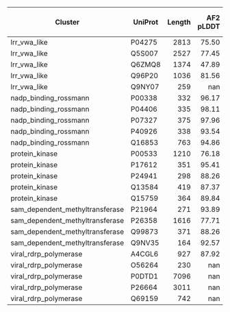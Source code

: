 | Cluster | UniProt | Length | AF2 pLDDT | Minifold-12L pLDDT | Minifold-48L pLDDT |
|---|---|---:|---:|---:|---:|
| lrr_vwa_like | P04275 | 2813 | 75.50 | nan | nan |
| lrr_vwa_like | Q5S007 | 2527 | 77.45 | nan | nan |
| lrr_vwa_like | Q6ZMQ8 | 1374 | 47.89 | 16.46 | 25.69 |
| lrr_vwa_like | Q96P20 | 1036 | 81.56 | 81.15 | 85.30 |
| lrr_vwa_like | Q9NY07 | 259 | nan | 45.86 | 51.70 |
| nadp_binding_rossmann | P00338 | 332 | 96.17 | 95.30 | 95.57 |
| nadp_binding_rossmann | P04406 | 335 | 98.11 | 93.94 | 94.80 |
| nadp_binding_rossmann | P07327 | 375 | 97.96 | 95.62 | 96.68 |
| nadp_binding_rossmann | P40926 | 338 | 93.54 | 96.04 | 97.40 |
| nadp_binding_rossmann | Q16853 | 763 | 94.86 | 73.26 | 80.73 |
| protein_kinase | P00533 | 1210 | 76.18 | 59.92 | 64.01 |
| protein_kinase | P17612 | 351 | 95.41 | 95.00 | 97.48 |
| protein_kinase | P24941 | 298 | 88.26 | 92.16 | 93.79 |
| protein_kinase | Q13584 | 419 | 87.37 | 80.66 | 85.90 |
| protein_kinase | Q15759 | 364 | 89.84 | 94.80 | 96.18 |
| sam_dependent_methyltransferase | P21964 | 271 | 93.89 | 95.26 | 95.35 |
| sam_dependent_methyltransferase | P26358 | 1616 | 77.71 | nan | nan |
| sam_dependent_methyltransferase | Q99873 | 371 | 88.26 | 90.21 | 92.23 |
| sam_dependent_methyltransferase | Q9NV35 | 164 | 92.57 | 88.97 | 91.63 |
| viral_rdrp_polymerase | A4CGL6 | 927 | 87.92 | 74.28 | 80.65 |
| viral_rdrp_polymerase | O56264 | 230 | nan | 39.43 | 42.29 |
| viral_rdrp_polymerase | P0DTD1 | 7096 | nan | nan | nan |
| viral_rdrp_polymerase | P26664 | 3011 | nan | nan | nan |
| viral_rdrp_polymerase | Q69159 | 742 | nan | 38.52 | 42.25 |
